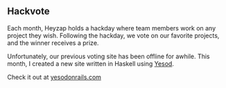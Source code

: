 ## Hackvote

Each month, Heyzap holds a hackday where team members work on any project they wish. Following the hackday, we vote on our favorite projects, and the winner receives a prize. 

Unfortunately, our previous voting site has been offline for awhile. This month, I created a new site written in Haskell using [Yesod](http://www.yesodweb.com). 

Check it out at [yesodonrails.com](http://yesodonrails.com)
